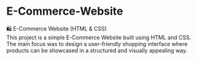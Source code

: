 # E-Commerce-Website
🛍️ E-Commerce Website (HTML &amp; CSS)  
This project is a simple E-Commerce Website built using HTML and CSS. 
The main focus was to design a user-friendly shopping interface where products can be showcased in a structured and visually appealing way.
